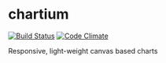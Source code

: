 # chartium

[![Build Status](https://travis-ci.org/damien-quintal/chartium.js.svg?branch=master)](https://travis-ci.org/damien-quintal/chartium) [![Code Climate](https://codeclimate.com/github/damien-quintal/chartium/badges/gpa.svg)](https://codeclimate.com/github/damien-quintal/chartium.js)

Responsive, light-weight canvas based charts
